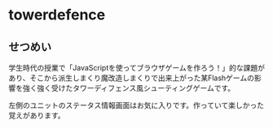# towerdefence

## せつめい

学生時代の授業で「JavaScriptを使ってブラウザゲームを作ろう！」的な課題があり、そこから派生しまくり魔改造しまくりで出来上がった某Flashゲームの影響を強く強く受けたタワーディフェンス風シューティングゲームです。

左側のユニットのステータス情報画面はお気に入りです。作っていて楽しかった覚えがあります。
